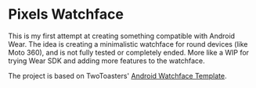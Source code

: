 Pixels Watchface
==================

This is my first attempt at creating something compatible with Android Wear. The idea is creating a minimalistic watchface for round devices (like Moto 360), and is not fully tested or completely ended. More like a WIP for trying Wear SDK and adding more features to the watchface.

The project is based on TwoToasters' [Android Watchface Template](https://github.com/twotoasters/watchface-template).